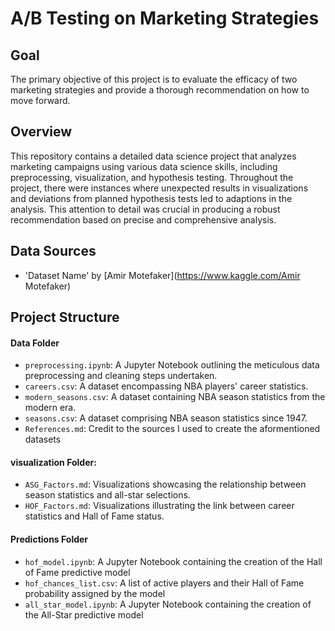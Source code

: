 # A/B Testing on Marketing Strategies

## Goal
The primary objective of this project is to evaluate the efficacy of two marketing strategies and provide a thorough recommendation on how to move forward.

## Overview
This repository contains a detailed data science project that analyzes marketing campaigns using various data science skills, including preprocessing, visualization, and hypothesis testing. Throughout the project, there were instances where unexpected results in visualizations and deviations from planned hypothesis tests led to adaptions in the analysis. This attention to detail was crucial in producing a robust recommendation based on precise and comprehensive analysis.

## Data Sources
- 'Dataset Name' by [Amir Motefaker](https://www.kaggle.com/Amir Motefaker)


## Project Structure
#### Data Folder
  - `preprocessing.ipynb`: A Jupyter Notebook outlining the meticulous data preprocessing and cleaning steps undertaken.
  - `careers.csv`: A dataset encompassing NBA players' career statistics.
  - `modern_seasons.csv`: A dataset containing NBA season statistics from the modern era.
  - `seasons.csv`: A dataset comprising NBA season statistics since 1947.
  - `References.md`: Credit to the sources I used to create the aformentioned datasets

#### visualization Folder:
  - `ASG_Factors.md`: Visualizations showcasing the relationship between season statistics and all-star selections.
  - `HOF_Factors.md`: Visualizations illustrating the link between career statistics and Hall of Fame status.

#### Predictions Folder
  - `hof_model.ipynb`: A Jupyter Notebook containing the creation of the Hall of Fame predictive model
  - `hof_chances_list.csv`: A list of active players and their Hall of Fame probability assigned by the model
  - `all_star_model.ipynb`: A Jupyter Notebook containing the creation of the All-Star predictive model


